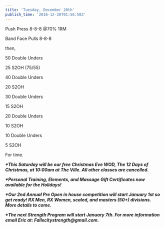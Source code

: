 ```yaml
---
title: 'Tuesday, December 20th'
publish_time: '2016-12-20T01:56:58Z'
---
```


Push Press 8-8-8 \@70% 1RM

Band Face Pulls 8-8-8

then,

50 Double Unders

25 S2OH (75/55)

40 Double Unders

20 S2OH

30 Double Unders

15 S2OH

20 Double Unders

10 S2OH

10 Double Unders

5 S2OH

For time.

***\*This Saturday will be our free Christmas Eve WOD, The 12 Days of
Christmas, at 10:00am at The Ville. All other classes are cancelled.***

***\*Personal Training, Elements, and Massage Gift Certificates now
available for the Holidays!***

***\*Our 2nd Annual Pre Open in house competition will start January 1st
so get ready! RX Men, RX Women, scaled, and masters (50+) divisions.
More details to come.***

***\*The next Strength Program will start January 7th. For more
information email Eric at: Fallscitystrength\@gmail.com.***

